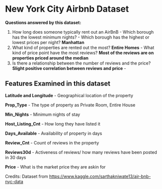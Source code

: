 # New York City Airbnb Dataset

**Questions answered by this dataset:**
  1. How long does someone typically rent out an AirBnB
    - Which borough has the lowest minimum nights? 
    - Which borough has the highest or lowest prices per night? **Manhattan**
  2. What kind of properties are rented out the most? **Entire Homes**
    - What kind of price point have the most reviews? **Most of the reviews are on properties priced around the median**
  3. Is there a relationship between the number of reviews and the price? **Slight positive correlation between reviews and price**
    - 

## Features Examined in this dataset

**Latitude and Longitude** - Geographical location of the property

**Prop_Type** - The type of property as Private Room, Entire House

**Min_Nights** - Minimum nights of stay

**Host_Listing_Cnt** - How long they have listed it

**Days_Available** - Availability of property in days

**Review_Cnt** - Count of reviews in the property

**Reviews30d** - Activeness of reviews/ how many reviews have been posted in 30 days

**Price** - What is the market price they are askin for


Credits:
Dataset from https://www.kaggle.com/sarthakniwate13/air-bnb-nyc-data